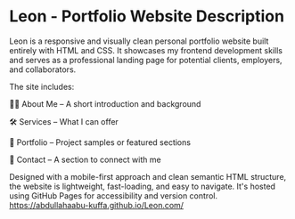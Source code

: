 # Leon - Portfolio Website Description

Leon is a responsive and visually clean personal portfolio website built entirely with HTML and CSS. It showcases my frontend development skills and serves as a professional landing page for potential clients, employers, and collaborators.

The site includes:

🧑‍💻 About Me – A short introduction and background

🛠️ Services – What I can offer

💼 Portfolio – Project samples or featured sections

📩 Contact – A section to connect with me

Designed with a mobile-first approach and clean semantic HTML structure, the website is lightweight, fast-loading, and easy to navigate. It's hosted using GitHub Pages for accessibility and version control.
https://abdullahaabu-kuffa.github.io/Leon.com/
